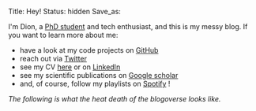 Title: Hey!
Status: hidden
Save_as:

I'm Dion, a [PhD student](https://www.nbi.ku.dk/english/staff/?pure=en/persons/575032) and tech enthusiast, and this is my messy blog.
If you want to learn more about me:

- have a look at my code projects on <a href="https://github.com/dionhaefner" target="_blank">GitHub</a> <span class="fa fa-github"></span>
- reach out via <a href="https://twitter.com/dionhaefner" target="_blank">Twitter</a> <span class="fa fa-twitter"></span>
- see my CV [here]({static}/downloads/cv.pdf) or on <a href="https://linkedin.com/in/dionhaefner" target="_blank">LinkedIn</a> <span class="fa fa-linkedin"></span>
- see my scientific publications on <a href="https://scholar.google.com/citations?user=8jzVkXEAAAAJ" target="_blank">Google scholar</a> <span class="fa fa-graduation-cap"></span>
- and, of course, follow my playlists on <a href="https://open.spotify.com/user/1214862881" target="_blank">Spotify</a> <span class="fa fa-spotify"></span> !

*The following is what the heat death of the blogoverse looks like.*